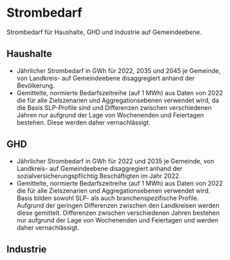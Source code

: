 # Strombedarf

Strombedarf für Haushalte, GHD und Industrie auf Gemeindeebene.

## Haushalte

- Jährlicher Strombedarf in GWh für 2022, 2035 und 2045 je Gemeinde, von
  Landkreis- auf Gemeindeebene disaggregiert anhand der Bevölkerung.
- Gemittelte, normierte Bedarfszeitreihe (auf 1 MWh) aus Daten von 2022 die für
  alle Zielszenarien und Aggregationsebenen verwendet wird, da die Basis
  SLP-Profile sind und Differenzen zwischen verschiedenen Jahren nur aufgrund
  der Lage von Wochenenden und Feiertagen bestehen. Diese werden daher
  vernachlässigt.

## GHD

- Jährlicher Strombedarf in GWh für 2022 und 2035 je Gemeinde, von Landkreis-
  auf Gemeindeebene disaggregiert anhand der sozialversicherungspflichtig
  Beschäftigten im Jahr 2022.
- Gemittelte, normierte Bedarfszeitreihe (auf 1 MWh) aus Daten von 2022 die für
  alle Zielszenarien und Aggregationsebenen verwendet wird. Basis bilden sowohl
  SLP- als auch branchenspezifische Profile. Aufgrund der geringen Differenzen
  zwischen den Landkreisen werden diese gemittelt. Differenzen zwischen
  verschiedenen Jahren bestehen nur aufgrund der Lage von Wochenenden und
  Feiertagen und werden daher vernachlässigt.

## Industrie
